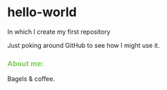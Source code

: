 hello-world
===========

In which I create my first repository

<p> Just poking around GitHub to see how I might use it.</p>
<h3 style="color:#7FCB5C;"> About me: </h3> 
<p> Bagels & coffee. </p>

